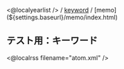 <@localyearlist /> / [keyword](${settings.baseurl}/keyword/index.html) / [memo](${settings.baseurl}/memo/index.html)

## テスト用：キーワード

<@localrss filename="atom.xml" />
